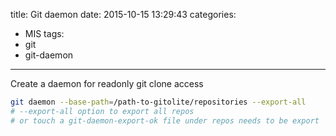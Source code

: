 title: Git daemon
date: 2015-10-15 13:29:43
categories:
- MIS
tags:
- git
- git-daemon
---
Create a daemon for readonly git clone access
```bash
git daemon --base-path=/path-to-gitolite/repositories --export-all
# --export-all option to export all repos
# or touch a git-daemon-export-ok file under repos needs to be export
```
